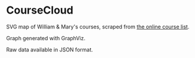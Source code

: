 # CourseCloud
SVG map of William & Mary's courses, scraped from [the online course list](https://courselist.wm.edu/courselist).

Graph generated with GraphViz.

Raw data available in JSON format.